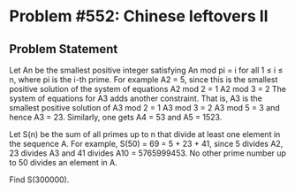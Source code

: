# Problem #552: Chinese leftovers II 

## Problem Statement 


Let An be the smallest positive integer satisfying  An mod pi = i  for all 1 ≤ i ≤ n, where pi is the
i-th prime.
For example A2 = 5, since this is the smallest positive solution of the system of equations 
 A2 mod 2 = 1 
 A2 mod 3 = 2
The system of equations for A3 adds another constraint. That is, A3 is the smallest positive solution of
 A3 mod 2 = 1 
 A3 mod 3 = 2
 A3 mod 5 = 3
and hence A3 = 23. Similarly, one gets A4 = 53 and A5 = 1523.


Let S(n) be the sum of all primes up to n that divide at least one element in the sequence A.
For example, S(50) = 69 = 5 + 23 + 41, since 5 divides A2, 23 divides A3 and 41 divides A10 = 5765999453. No other prime number up to 50 divides an element in A.


Find S(300000).
